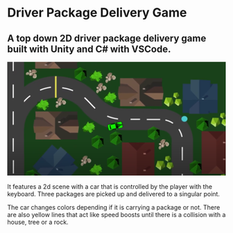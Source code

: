 # Driver Package Delivery Game
## A top down 2D driver package delivery game built with Unity and C# with VSCode.

![test](https://raw.githubusercontent.com/konstantinosy/driverDeliveryGame/main/XnZBiz.png)



It features a 2d scene with a car that is controlled by the player with the keyboard. Three packages are picked up and delivered to a singular point.

The car changes colors depending if it is carrying a package or not. There are also yellow lines that act like speed boosts until there is a collision with a house, tree or a rock.



